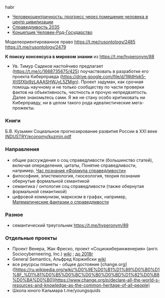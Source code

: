 habr
- [Человекоцентричность: прогресс через помещение человека в центр цивилизации](https://habr.com/ru/companies/ruvds/articles/902514/)
- [Справедливость 2035](https://habr.com/ru/articles/896622/)
- [Концепция Человек-Род-Государство](https://habr.com/ru/articles/909850/)
  
Моделеориентированное право https://t.me/rusontology/2485
https://t.me/rusontology/2479

**К поиску консенсуса в мировом знании** из https://t.me/hyperonym/88
- Ув. Тимур Садеков настойчиво предлагает (https://t.me/c/1668735675/425) поучаствовать в разработке его проекта Киберправда (https://drive.google.com/file/d/1WdHxk5-XtISfXbi9zLAAASHWJyL5ZMgn). 
 Проект задуман, как срочная помощь научному и не только сообществу по части проверки фактов на объективность, честность и прочую непредвзятость. Далее знакомьтесь сами. Я же не стану особо критиковать ни Киберправду, ни в целом такого рода идеалистические мега-прожекты.



### Книги
Б.В. Кузьмин Социальное прогнозирование развития России в ХХI веке [INDUSTRY/economy/kuzmin.pdf](https://github.com/bpmbpm/doc/blob/main/INDUSTRY/economy/kuzmin.pdf)

### Направления
- общие рассуждения о соц справедливости (большинство статей), включая опеределения, цитаты, Понятие справедливости, например, [Час познания «Формула справедливости»](https://pcpi-plechanova.blogs.donlib.ru/chas-poznanija-formula-spravedlivosti/?doing_wp_cron=1747382404.9261798858642578125000)
- философиия, эпистемология, гносеология, теория познания обернутые формальной семантикой
- семантика / онтология соц справедливости (также обернутая формальной семантикой)
- цифровой коммунизм, марксизм в графах, например, [Математические фантазии о справедливости](https://habr.com/ru/articles/802577/)

### Разное
- семантический треугольник https://t.me/hyperonym/89

### Отдельные проекты
- Проект Венера, Жак Фреско, проект «Социокиберинженерия» (англ. Sociocyberneering, Inc.) [wiki](https://ru.wikipedia.org/wiki/%D0%9F%D1%80%D0%BE%D0%B5%D0%BA%D1%82_%D0%92%D0%B5%D0%BD%D0%B5%D1%80%D0%B0) ; [до 2018г](https://designing-the-future.org/the-venus-project/)
- General Semantics, Альфред Коржибски [wiki](https://ru.wikipedia.org/wiki/%D0%9E%D0%B1%D1%89%D0%B0%D1%8F_%D1%81%D0%B5%D0%BC%D0%B0%D0%BD%D1%82%D0%B8%D0%BA%D0%B0)
- все реусрсы планеты - общее достояние [change.org]([https://ru.wikipedia.org/wiki/%D0%9E%D0%B1%D1%89%D0%B0%D1%8F_%D1%81%D0%B5%D0%BC%D0%B0%D0%BD%D1%82%D0%B8%D0%BA%D0%B0](https://www.change.org/p/declare-all-the-world-s-resources-and-knowledge-as-the-common-heritage-of-all-people)
- Школа юного Кальмара t.me/youngsquids
  

